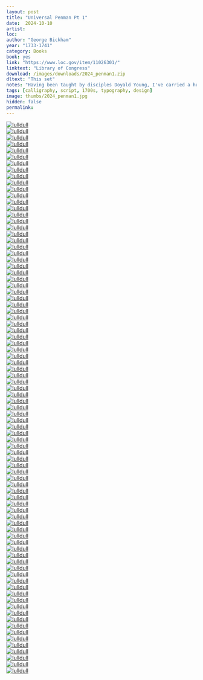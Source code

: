 ```yaml
---
layout: post
title: "Universal Penman Pt 1"
date:  2024-10-10
artist: 
loc: 
author: "George Bickham"
year: "1733-1741"
category: Books
book: yes
link: "https://www.loc.gov/item/11026301/"
linktext: "Library of Congress"
download: /images/downloads/2024_penman1.zip
dltext: "This set"
notes: "Having been taught by disciples Doyald Young, I've carried a huge admiration for font designers – especially those that can master calligraphy. This book has been sort of a bible for those interested in English Round Hand."
tags: [calligraphy, script, 1700s, typography, design]
image: thumbs/2024_penman1.jpg
hidden: false
permalink:
---
```




<div class="post_image">
	<a href="{{ site.baseurl }}/images/posts/2024_penman1/001.jpg" target="_blank">
	<img src="{{ site.baseurl }}/images/posts/2024_penman1/001.jpg" alt="lulldull"></a>
</div>

<div class="post_image">
	<a href="{{ site.baseurl }}/images/posts/2024_penman1/002.jpg" target="_blank">
	<img src="{{ site.baseurl }}/images/posts/2024_penman1/002.jpg" alt="lulldull"></a>
</div>

<div class="post_image">
	<a href="{{ site.baseurl }}/images/posts/2024_penman1/003.jpg" target="_blank">
	<img src="{{ site.baseurl }}/images/posts/2024_penman1/003.jpg" alt="lulldull"></a>
</div>

<div class="post_image">
	<a href="{{ site.baseurl }}/images/posts/2024_penman1/004.jpg" target="_blank">
	<img src="{{ site.baseurl }}/images/posts/2024_penman1/004.jpg" alt="lulldull"></a>
</div>

<div class="post_image">
	<a href="{{ site.baseurl }}/images/posts/2024_penman1/005.jpg" target="_blank">
	<img src="{{ site.baseurl }}/images/posts/2024_penman1/005.jpg" alt="lulldull"></a>
</div>


<div class="post_image">
	<a href="{{ site.baseurl }}/images/posts/2024_penman1/006.jpg" target="_blank">
	<img src="{{ site.baseurl }}/images/posts/2024_penman1/006.jpg" alt="lulldull"></a>
</div>

<div class="post_image">
	<a href="{{ site.baseurl }}/images/posts/2024_penman1/007.jpg" target="_blank">
	<img src="{{ site.baseurl }}/images/posts/2024_penman1/007.jpg" alt="lulldull"></a>
</div>

<div class="post_image">
	<a href="{{ site.baseurl }}/images/posts/2024_penman1/008.jpg" target="_blank">
	<img src="{{ site.baseurl }}/images/posts/2024_penman1/008.jpg" alt="lulldull"></a>
</div>

<div class="post_image">
	<a href="{{ site.baseurl }}/images/posts/2024_penman1/009.jpg" target="_blank">
	<img src="{{ site.baseurl }}/images/posts/2024_penman1/009.jpg" alt="lulldull"></a>
</div>


<div class="post_image">
	<a href="{{ site.baseurl }}/images/posts/2024_penman1/010.jpg" target="_blank">
	<img src="{{ site.baseurl }}/images/posts/2024_penman1/010.jpg" alt="lulldull"></a>
</div>

<div class="post_image">
	<a href="{{ site.baseurl }}/images/posts/2024_penman1/011.jpg" target="_blank">
	<img src="{{ site.baseurl }}/images/posts/2024_penman1/011.jpg" alt="lulldull"></a>
</div>

<div class="post_image">
	<a href="{{ site.baseurl }}/images/posts/2024_penman1/012.jpg" target="_blank">
	<img src="{{ site.baseurl }}/images/posts/2024_penman1/012.jpg" alt="lulldull"></a>
</div>

<div class="post_image">
	<a href="{{ site.baseurl }}/images/posts/2024_penman1/013.jpg" target="_blank">
	<img src="{{ site.baseurl }}/images/posts/2024_penman1/013.jpg" alt="lulldull"></a>
</div>

<div class="post_image">
	<a href="{{ site.baseurl }}/images/posts/2024_penman1/014.jpg" target="_blank">
	<img src="{{ site.baseurl }}/images/posts/2024_penman1/014.jpg" alt="lulldull"></a>
</div>

<div class="post_image">
	<a href="{{ site.baseurl }}/images/posts/2024_penman1/015.jpg" target="_blank">
	<img src="{{ site.baseurl }}/images/posts/2024_penman1/015.jpg" alt="lulldull"></a>
</div>

<div class="post_image">
	<a href="{{ site.baseurl }}/images/posts/2024_penman1/016.jpg" target="_blank">
	<img src="{{ site.baseurl }}/images/posts/2024_penman1/016.jpg" alt="lulldull"></a>
</div>

<div class="post_image">
	<a href="{{ site.baseurl }}/images/posts/2024_penman1/017.jpg" target="_blank">
	<img src="{{ site.baseurl }}/images/posts/2024_penman1/017.jpg" alt="lulldull"></a>
</div>

<div class="post_image">
	<a href="{{ site.baseurl }}/images/posts/2024_penman1/018.jpg" target="_blank">
	<img src="{{ site.baseurl }}/images/posts/2024_penman1/018.jpg" alt="lulldull"></a>
</div>

<div class="post_image">
	<a href="{{ site.baseurl }}/images/posts/2024_penman1/020.jpg" target="_blank">
	<img src="{{ site.baseurl }}/images/posts/2024_penman1/020.jpg" alt="lulldull"></a>
</div>

<div class="post_image">
	<a href="{{ site.baseurl }}/images/posts/2024_penman1/021.jpg" target="_blank">
	<img src="{{ site.baseurl }}/images/posts/2024_penman1/021.jpg" alt="lulldull"></a>
</div>

<div class="post_image">
	<a href="{{ site.baseurl }}/images/posts/2024_penman1/022.jpg" target="_blank">
	<img src="{{ site.baseurl }}/images/posts/2024_penman1/022.jpg" alt="lulldull"></a>
</div>

<div class="post_image">
	<a href="{{ site.baseurl }}/images/posts/2024_penman1/019.jpg" target="_blank">
	<img src="{{ site.baseurl }}/images/posts/2024_penman1/019.jpg" alt="lulldull"></a>
</div>

<div class="post_image">
	<a href="{{ site.baseurl }}/images/posts/2024_penman1/023.jpg" target="_blank">
	<img src="{{ site.baseurl }}/images/posts/2024_penman1/023.jpg" alt="lulldull"></a>
</div>

<div class="post_image">
	<a href="{{ site.baseurl }}/images/posts/2024_penman1/024.jpg" target="_blank">
	<img src="{{ site.baseurl }}/images/posts/2024_penman1/024.jpg" alt="lulldull"></a>
</div>

<div class="post_image">
	<a href="{{ site.baseurl }}/images/posts/2024_penman1/025.jpg" target="_blank">
	<img src="{{ site.baseurl }}/images/posts/2024_penman1/025.jpg" alt="lulldull"></a>
</div>

<div class="post_image">
	<a href="{{ site.baseurl }}/images/posts/2024_penman1/026.jpg" target="_blank">
	<img src="{{ site.baseurl }}/images/posts/2024_penman1/026.jpg" alt="lulldull"></a>
</div>

<div class="post_image">
	<a href="{{ site.baseurl }}/images/posts/2024_penman1/027.jpg" target="_blank">
	<img src="{{ site.baseurl }}/images/posts/2024_penman1/027.jpg" alt="lulldull"></a>
</div>

<div class="post_image">
	<a href="{{ site.baseurl }}/images/posts/2024_penman1/028.jpg" target="_blank">
	<img src="{{ site.baseurl }}/images/posts/2024_penman1/028.jpg" alt="lulldull"></a>
</div>

<div class="post_image">
	<a href="{{ site.baseurl }}/images/posts/2024_penman1/029.jpg" target="_blank">
	<img src="{{ site.baseurl }}/images/posts/2024_penman1/029.jpg" alt="lulldull"></a>
</div>

<div class="post_image">
	<a href="{{ site.baseurl }}/images/posts/2024_penman1/030.jpg" target="_blank">
	<img src="{{ site.baseurl }}/images/posts/2024_penman1/030.jpg" alt="lulldull"></a>
</div>



<div class="post_image">
	<a href="{{ site.baseurl }}/images/posts/2024_penman1/031.jpg" target="_blank">
	<img src="{{ site.baseurl }}/images/posts/2024_penman1/031.jpg" alt="lulldull"></a>
</div>

<div class="post_image">
	<a href="{{ site.baseurl }}/images/posts/2024_penman1/032.jpg" target="_blank">
	<img src="{{ site.baseurl }}/images/posts/2024_penman1/032.jpg" alt="lulldull"></a>
</div>


<div class="post_image">
	<a href="{{ site.baseurl }}/images/posts/2024_penman1/033.jpg" target="_blank">
	<img src="{{ site.baseurl }}/images/posts/2024_penman1/033.jpg" alt="lulldull"></a>
</div>



<div class="post_image">
	<a href="{{ site.baseurl }}/images/posts/2024_penman1/034.jpg" target="_blank">
	<img src="{{ site.baseurl }}/images/posts/2024_penman1/034.jpg" alt="lulldull"></a>
</div>


<div class="post_image_02">
	<div class="post_image_inner">
		<a href="{{ site.baseurl }}/images/posts/2024_penman1/035.jpg" target="_blank">
		<img src="{{ site.baseurl }}/images/posts/2024_penman1/035.jpg" alt="lulldull"></a>
	</div>
	<div class="post_image_inner">
		<a href="{{ site.baseurl }}/images/posts/2024_penman1/036.jpg" target="_blank">
		<img src="{{ site.baseurl }}/images/posts/2024_penman1/036.jpg" alt="lulldull"></a>
	</div>
</div>


<div class="post_image">
	<a href="{{ site.baseurl }}/images/posts/2024_penman1/037.jpg" target="_blank">
	<img src="{{ site.baseurl }}/images/posts/2024_penman1/037.jpg" alt="lulldull"></a>
</div>

<div class="post_image">
	<a href="{{ site.baseurl }}/images/posts/2024_penman1/038.jpg" target="_blank">
	<img src="{{ site.baseurl }}/images/posts/2024_penman1/038.jpg" alt="lulldull"></a>
</div>

<div class="post_image">
	<a href="{{ site.baseurl }}/images/posts/2024_penman1/039.jpg" target="_blank">
	<img src="{{ site.baseurl }}/images/posts/2024_penman1/039.jpg" alt="lulldull"></a>
</div>

<div class="post_image">
	<a href="{{ site.baseurl }}/images/posts/2024_penman1/040.jpg" target="_blank">
	<img src="{{ site.baseurl }}/images/posts/2024_penman1/040.jpg" alt="lulldull"></a>
</div>

<div class="post_image">
	<a href="{{ site.baseurl }}/images/posts/2024_penman1/041.jpg" target="_blank">
	<img src="{{ site.baseurl }}/images/posts/2024_penman1/041.jpg" alt="lulldull"></a>
</div>

<div class="post_image">
	<a href="{{ site.baseurl }}/images/posts/2024_penman1/042.jpg" target="_blank">
	<img src="{{ site.baseurl }}/images/posts/2024_penman1/042.jpg" alt="lulldull"></a>
</div>

<div class="post_image">
	<a href="{{ site.baseurl }}/images/posts/2024_penman1/043.jpg" target="_blank">
	<img src="{{ site.baseurl }}/images/posts/2024_penman1/043.jpg" alt="lulldull"></a>
</div>

<div class="post_image">
	<a href="{{ site.baseurl }}/images/posts/2024_penman1/044.jpg" target="_blank">
	<img src="{{ site.baseurl }}/images/posts/2024_penman1/044.jpg" alt="lulldull"></a>
</div>

<div class="post_image">
	<a href="{{ site.baseurl }}/images/posts/2024_penman1/045.jpg" target="_blank">
	<img src="{{ site.baseurl }}/images/posts/2024_penman1/045.jpg" alt="lulldull"></a>
</div>

<div class="post_image">
	<a href="{{ site.baseurl }}/images/posts/2024_penman1/046.jpg" target="_blank">
	<img src="{{ site.baseurl }}/images/posts/2024_penman1/046.jpg" alt="lulldull"></a>
</div>

<div class="post_image">
	<a href="{{ site.baseurl }}/images/posts/2024_penman1/047.jpg" target="_blank">
	<img src="{{ site.baseurl }}/images/posts/2024_penman1/047.jpg" alt="lulldull"></a>
</div>

<div class="post_image">
	<a href="{{ site.baseurl }}/images/posts/2024_penman1/048.jpg" target="_blank">
	<img src="{{ site.baseurl }}/images/posts/2024_penman1/048.jpg" alt="lulldull"></a>
</div>

<div class="post_image">
	<a href="{{ site.baseurl }}/images/posts/2024_penman1/049.jpg" target="_blank">
	<img src="{{ site.baseurl }}/images/posts/2024_penman1/049.jpg" alt="lulldull"></a>
</div>

<div class="post_image_02">
	<div class="post_image_inner">
		<a href="{{ site.baseurl }}/images/posts/2024_penman1/050.jpg" target="_blank">
		<img src="{{ site.baseurl }}/images/posts/2024_penman1/050.jpg" alt="lulldull"></a>
	</div>
	<div class="post_image_inner">
		<a href="{{ site.baseurl }}/images/posts/2024_penman1/051.jpg" target="_blank">
		<img src="{{ site.baseurl }}/images/posts/2024_penman1/051.jpg" alt="lulldull"></a>
	</div>
</div>

<div class="post_image">
	<a href="{{ site.baseurl }}/images/posts/2024_penman1/052.jpg" target="_blank">
	<img src="{{ site.baseurl }}/images/posts/2024_penman1/052.jpg" alt="lulldull"></a>
</div>

<div class="post_image">
	<a href="{{ site.baseurl }}/images/posts/2024_penman1/053.jpg" target="_blank">
	<img src="{{ site.baseurl }}/images/posts/2024_penman1/053.jpg" alt="lulldull"></a>
</div>

<div class="post_image">
	<a href="{{ site.baseurl }}/images/posts/2024_penman1/054.jpg" target="_blank">
	<img src="{{ site.baseurl }}/images/posts/2024_penman1/054.jpg" alt="lulldull"></a>
</div>

<div class="post_image">
	<a href="{{ site.baseurl }}/images/posts/2024_penman1/055.jpg" target="_blank">
	<img src="{{ site.baseurl }}/images/posts/2024_penman1/055.jpg" alt="lulldull"></a>
</div>

<div class="post_image">
	<a href="{{ site.baseurl }}/images/posts/2024_penman1/056.jpg" target="_blank">
	<img src="{{ site.baseurl }}/images/posts/2024_penman1/056.jpg" alt="lulldull"></a>
</div>

<div class="post_image">
	<a href="{{ site.baseurl }}/images/posts/2024_penman1/057.jpg" target="_blank">
	<img src="{{ site.baseurl }}/images/posts/2024_penman1/057.jpg" alt="lulldull"></a>
</div>

<div class="post_image">
	<a href="{{ site.baseurl }}/images/posts/2024_penman1/058.jpg" target="_blank">
	<img src="{{ site.baseurl }}/images/posts/2024_penman1/058.jpg" alt="lulldull"></a>
</div>

<div class="post_image">
	<a href="{{ site.baseurl }}/images/posts/2024_penman1/059.jpg" target="_blank">
	<img src="{{ site.baseurl }}/images/posts/2024_penman1/059.jpg" alt="lulldull"></a>
</div>

<div class="post_image">
	<a href="{{ site.baseurl }}/images/posts/2024_penman1/060.jpg" target="_blank">
	<img src="{{ site.baseurl }}/images/posts/2024_penman1/060.jpg" alt="lulldull"></a>
</div>

<div class="post_image">
	<a href="{{ site.baseurl }}/images/posts/2024_penman1/061.jpg" target="_blank">
	<img src="{{ site.baseurl }}/images/posts/2024_penman1/061.jpg" alt="lulldull"></a>
</div>

<div class="post_image">
	<a href="{{ site.baseurl }}/images/posts/2024_penman1/062.jpg" target="_blank">
	<img src="{{ site.baseurl }}/images/posts/2024_penman1/062.jpg" alt="lulldull"></a>
</div>

<div class="post_image">
	<a href="{{ site.baseurl }}/images/posts/2024_penman1/063.jpg" target="_blank">
	<img src="{{ site.baseurl }}/images/posts/2024_penman1/063.jpg" alt="lulldull"></a>
</div>

<div class="post_image">
	<a href="{{ site.baseurl }}/images/posts/2024_penman1/064.jpg" target="_blank">
	<img src="{{ site.baseurl }}/images/posts/2024_penman1/064.jpg" alt="lulldull"></a>
</div>

<div class="post_image">
	<a href="{{ site.baseurl }}/images/posts/2024_penman1/065.jpg" target="_blank">
	<img src="{{ site.baseurl }}/images/posts/2024_penman1/065.jpg" alt="lulldull"></a>
</div>

<div class="post_image">
	<a href="{{ site.baseurl }}/images/posts/2024_penman1/066.jpg" target="_blank">
	<img src="{{ site.baseurl }}/images/posts/2024_penman1/066.jpg" alt="lulldull"></a>
</div>

<div class="post_image">
	<a href="{{ site.baseurl }}/images/posts/2024_penman1/067.jpg" target="_blank">
	<img src="{{ site.baseurl }}/images/posts/2024_penman1/067.jpg" alt="lulldull"></a>
</div>


<div class="post_image_02">
	<div class="post_image_inner">
		<a href="{{ site.baseurl }}/images/posts/2024_penman1/068.jpg" target="_blank">
		<img src="{{ site.baseurl }}/images/posts/2024_penman1/068.jpg" alt="lulldull"></a>
	</div>
	<div class="post_image_inner">
		<a href="{{ site.baseurl }}/images/posts/2024_penman1/069.jpg" target="_blank">
		<img src="{{ site.baseurl }}/images/posts/2024_penman1/069.jpg" alt="lulldull"></a>
	</div>
</div>

<div class="post_image">
	<a href="{{ site.baseurl }}/images/posts/2024_penman1/070.jpg" target="_blank">
	<img src="{{ site.baseurl }}/images/posts/2024_penman1/070.jpg" alt="lulldull"></a>
</div>

<div class="post_image">
	<a href="{{ site.baseurl }}/images/posts/2024_penman1/071.jpg" target="_blank">
	<img src="{{ site.baseurl }}/images/posts/2024_penman1/071.jpg" alt="lulldull"></a>
</div>

<div class="post_image">
	<a href="{{ site.baseurl }}/images/posts/2024_penman1/072.jpg" target="_blank">
	<img src="{{ site.baseurl }}/images/posts/2024_penman1/072.jpg" alt="lulldull"></a>
</div>


<div class="post_image_02">
	<div class="post_image_inner">
		<a href="{{ site.baseurl }}/images/posts/2024_penman1/073.jpg" target="_blank">
		<img src="{{ site.baseurl }}/images/posts/2024_penman1/073.jpg" alt="lulldull"></a>
	</div>
	<div class="post_image_inner">
		<a href="{{ site.baseurl }}/images/posts/2024_penman1/074.jpg" target="_blank">
		<img src="{{ site.baseurl }}/images/posts/2024_penman1/074.jpg" alt="lulldull"></a>
	</div>
</div>



<div class="post_image">
	<a href="{{ site.baseurl }}/images/posts/2024_penman1/075.jpg" target="_blank">
	<img src="{{ site.baseurl }}/images/posts/2024_penman1/075.jpg" alt="lulldull"></a>
</div>

<div class="post_image">
	<a href="{{ site.baseurl }}/images/posts/2024_penman1/076.jpg" target="_blank">
	<img src="{{ site.baseurl }}/images/posts/2024_penman1/076.jpg" alt="lulldull"></a>
</div>

<div class="post_image_02">
	<div class="post_image_inner">
		<a href="{{ site.baseurl }}/images/posts/2024_penman1/077.jpg" target="_blank">
		<img src="{{ site.baseurl }}/images/posts/2024_penman1/077.jpg" alt="lulldull"></a>
	</div>
	<div class="post_image_inner">
		<a href="{{ site.baseurl }}/images/posts/2024_penman1/078.jpg" target="_blank">
		<img src="{{ site.baseurl }}/images/posts/2024_penman1/078.jpg" alt="lulldull"></a>
	</div>
</div>


<div class="post_image">
	<a href="{{ site.baseurl }}/images/posts/2024_penman1/079.jpg" target="_blank">
	<img src="{{ site.baseurl }}/images/posts/2024_penman1/079.jpg" alt="lulldull"></a>
</div>

<div class="post_image">
	<a href="{{ site.baseurl }}/images/posts/2024_penman1/080.jpg" target="_blank">
	<img src="{{ site.baseurl }}/images/posts/2024_penman1/080.jpg" alt="lulldull"></a>
</div>

<div class="post_image_02">
	<div class="post_image_inner">
		<a href="{{ site.baseurl }}/images/posts/2024_penman1/081.jpg" target="_blank">
		<img src="{{ site.baseurl }}/images/posts/2024_penman1/081.jpg" alt="lulldull"></a>
	</div>
	<div class="post_image_inner">
		<a href="{{ site.baseurl }}/images/posts/2024_penman1/082.jpg" target="_blank">
		<img src="{{ site.baseurl }}/images/posts/2024_penman1/082.jpg" alt="lulldull"></a>
	</div>
</div>


<div class="post_image">
	<a href="{{ site.baseurl }}/images/posts/2024_penman1/083.jpg" target="_blank">
	<img src="{{ site.baseurl }}/images/posts/2024_penman1/083.jpg" alt="lulldull"></a>
</div>

<div class="post_image">
	<a href="{{ site.baseurl }}/images/posts/2024_penman1/084.jpg" target="_blank">
	<img src="{{ site.baseurl }}/images/posts/2024_penman1/084.jpg" alt="lulldull"></a>
</div>

<div class="post_image">
	<a href="{{ site.baseurl }}/images/posts/2024_penman1/085.jpg" target="_blank">
	<img src="{{ site.baseurl }}/images/posts/2024_penman1/085.jpg" alt="lulldull"></a>
</div>

<div class="post_image">
	<a href="{{ site.baseurl }}/images/posts/2024_penman1/086.jpg" target="_blank">
	<img src="{{ site.baseurl }}/images/posts/2024_penman1/086.jpg" alt="lulldull"></a>
</div>


























